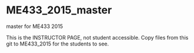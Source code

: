 # ME433_2015_master
master for ME433 2015

This is the INSTRUCTOR PAGE, not student accessible. Copy files from this git to ME433_2015 for the students to see.
